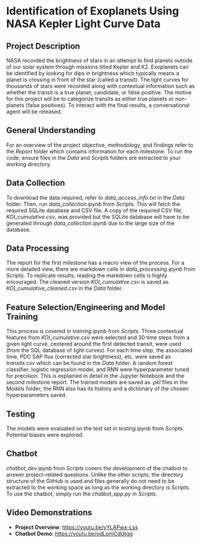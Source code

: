 # Identification of Exoplanets Using NASA Kepler Light Curve Data

## Project Description
NASA recorded the brightness of stars in an attempt to find planets outside of our solar system through missions titled Kepler and K2. Exoplanets can be identified by looking for dips in brightness which typically means a planet is crossing in front of the star (called a transit). The light curves for thousands of stars were recorded along with contextual information such as whether the transit is a true planet, candidate, or false positive. The motive for this project will be to categorize transits as either true planets or non-planets (false positives). To interact with the final results, a conversational agent will be released.

## General Understanding
For an overview of the project objective, methodology, and findings refer to the *Report* folder which contains information for each milestone. To run the code, ensure files in the *Data* and *Scripts* folders are extracted to your working directory.

## Data Collection
To download the data required, refer to *data_access_info.txt* in the *Data* folder. Then, run *data_collection.ipynb* from *Scripts*. This will fetch the required SQLite database and CSV file. A copy of the required CSV file, *KOI_cumulative.csv*, was provided but the SQLite database will have to be generated through *data_collection.ipynb* due to the large size of the database.

## Data Processing
The report for the first milestone has a macro view of the process. For a more detailed view, there are markdown cells in *data_processing.ipynb* from *Scripts*. To replicate results, reading the markdown cells is highly encouraged. The cleaned version *KOI_cumulative.csv* is saved as *KOI_cumulative_cleaned.csv* in the *Data* folder.

## Feature Selection/Engineering and Model Training
This process is covered in *training.ipynb* from *Scripts*. Three contextual features from *KOI_cumulative.csv* were selected and 30 time steps from a given light curve, centered around the first detected transit, were used (from the SQL database of light curves). For each time step, the associated time, PDC SAP flux (corrected star brightness), etc. were saved as *transits.csv* which can be found in the *Data* folder. A random forest classifier, logistic regression model, and RNN were hyperparameter tuned for precision. This is explained in detail in the Jupyter Notebook and the second milestone report. The trained models are saved as *.pkl* files in the *Models* folder; the RNN also has its history and a dictionary of the chosen hyperparameters saved.

## Testing
The models were evaluated on the test set in *testing.ipynb* from *Scripts*. Potential biases were explored.

## Chatbot
*chatbot_dev.ipynb* from *Scripts* covers the development of the chatbot to answer project-related questions. Unlike the other scripts, the directory structure of the GitHub is used and files generally do not need to be extracted to the working space as long as the working directory is *Scripts*. To use the chatbot, simply run the *chatbot_app.py* in *Scripts*.

## Video Demonstrations
- **Project Overview**: https://youtu.be/yYLAPwx-Lss
- **Chatbot Demo**: https://youtu.be/odLpmCdUtgg
